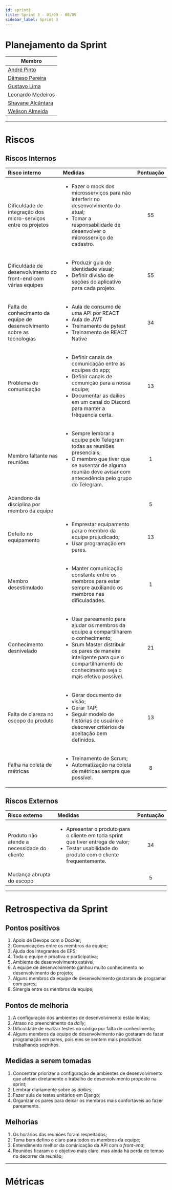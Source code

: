 ```yaml
---
id: sprint3
title: Sprint 3 - 01/09 - 08/09
sidebar_label: Sprint 3
---
```


# Planejamento da Sprint
|Membro|
|----|
|[André Pinto](https://github.com/orgs/fga-eps-mds/people/andrelucax)|
|[Dâmaso Pereira](https://github.com/orgs/fga-eps-mds/people/juniopereirab)|
|[Gustavo Lima](https://github.com/orgs/fga-eps-mds/people/gustavolima00)|
|[Leonardo Medeiros](https://github.com/orgs/fga-eps-mds/people/leomedeiros1)|
|[Shayane Alcântara](https://github.com/orgs/fga-eps-mds/people/shayanealcantara)|
|[Welison Almeida](https://github.com/orgs/fga-eps-mds/people/WelisonR)|

-------------------------------------------------------------------------------
# Riscos
## Riscos Internos
|Risco interno|Medidas|Pontuação|
|:------------|:------|:-------:|
|Dificuldade de integração dos micro-serviços entre os projetos|<ul> <li>Fazer o mock dos microsserviços para não interferir no desenvolvimento do atual;</li> <li>Tomar a responsabilidade de desenvolver o microsserviço de cadastro.</li> </ul>|55|
|Dificuldade de desenvolvimento do front-end com várias equipes|<ul> <li>Produzir guia de identidade visual;</li> <li>Definir divisão de seções do aplicativo para cada projeto.</li> </ul>|55|
|Falta de conhecimento da equipe de desenvolvimento sobre as tecnologias|<ul> <li>Aula de consumo de uma API por REACT</li> <li>Aula de JWT</li> <li>Treinamento de pytest</li> <li>Treinamento de REACT Native</li> </ul>|34|
|Problema de comunicação|<ul> <li>Definir canais de comunicação entre as equipes do app;</li> <li>Definir canais de comunição para a nossa equipe;</li> <li>Documentar as dailies em um canal do Discord para manter a frêquencia certa.</li> </ul>|13|
|Membro faltante nas reuniões|<ul> <li>Sempre lembrar a equipe pelo Telegram todas as reuniões presenciais;</li> <li>O membro que tiver que se ausentar de alguma reunião deve avisar com antecedência pelo grupo do Telegram.</li> </ul>|1|
|Abandono da disciplina por membro da equipe| |5|
|Defeito no equipamento|<ul> <li>Emprestar equipamento para o membro da equipe prujudicado;</li> <li>Usar programação em pares.</li> </ul>|13|
|Membro desestimulado|<ul> <li>Manter comunicação constante entre os membros para estar sempre auxiliando os membros nas dificuladades.</li> </ul>|1|
|Conhecimento desnivelado|<ul> <li>Usar pareamento para ajudar os membros da equipe a compartilharem o conhecimento;</li> <li>Srum Master distribuir os pares de maneira inteligente para que o compartilhamento de conhecimento seja o mais efetivo possível.</li> </ul>|21|
|Falta de clareza no escopo do produto|<ul> <li>Gerar documento de visão;</li> <li>Gerar TAP;</li> <li>Seguir modelo de histórias de usuário e descrever critérios de aceitação bem definidos.</li> </ul>|13|
|Falha na coleta de métricas|<ul> <li>Treinamento de Scrum;</li> <li>Automatização na coleta de métricas sempre que possível.</li> </ul>|8|

## Riscos Externos
|Risco externo|Medidas|Pontuação|
|:------------|:------|:-------:|
|Produto não atende a necessidade do cliente|<ul> <li>Apresentar o produto para o cliente em toda sprint que tiver entrega de valor;</li> <li>Testar usabilidade do produto com o cliente frequentemente.</li> </ul>|34|
|Mudança abrupta do escopo| |5|

-------------------------------------------------------------------------------
# Retrospectiva da Sprint
## Pontos positivos
1. Apoio de Devops com o Docker;
2. Comunicações entre os membros da equipe;
3. Ajuda dos integrantes de EPS;
4. Toda q equipe é proativa e participativa;
5. Ambiente de desenvolvimento estável;
6. A equipe de desenvolvimento ganhou muito conhecimento no desenvolvimento do projeto;
7. Alguns membros da equipe de desenvolvimento gostaram de programar com pares;
8. Sinergia entre os membros da equipe;

## Pontos de melhoria
1. A configuração dos ambientes de desenvolvimento estão lentas;
2. Atraso no preenchimento da *daily*;
3. Dificuldade de realizar testes no código por falta de conhecimento;
4. Alguns membros da equipe de desenvolvimento não gostaram de fazer programação em pares, pois eles se sentem mais produtivos trabalhando sozinhos.

## Medidas a serem tomadas
1. Concentrar priorizar a configuração de ambientes de desenvolvimento que afetam diretamente o trabalho de desenvolvimento proposto na sprint;
2. Lembrar diariamente sobre as *dailies*;
3. Fazer aula de testes unitários em Django;
4. Organizar os pares para deixar os membros mais confortáveis ao fazer pareamento.

## Melhorias
1. Os horários das reuniões foram respeitados;
2. Tema bem defino e claro para todos os membros da equipe;
3. Entendimento melhor da cominicação da API com o *front-end*;
4. Reuniões ficaram o o objetivo mais claro, mas ainda há perda de tempo no decorrer da reunião;

-------------------------------------------------------------------------------
# Métricas
